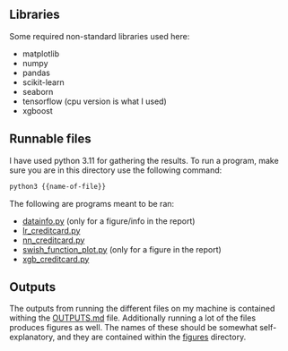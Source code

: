 ## Libraries
Some required non-standard libraries used here:
- matplotlib
- numpy
- pandas
- scikit-learn
- seaborn
- tensorflow (cpu version is what I used)
- xgboost

## Runnable files
I have used python 3.11 for gathering the results. To run a program, make sure
you are in this directory use the following command:
```bash
python3 {{name-of-file}}
```
The following are programs meant to be ran:
- [datainfo.py](../python/datainfo.py) (only for a figure/info in the report)
- [lr_creditcard.py](../python/lr_creditcard.py)
- [nn_creditcard.py](../python/nn_creditcard.py)
- [swish_function_plot.py](../python/swish_function_plot.py) (only for a figure in the report)
- [xgb_creditcard.py](../python/xgb_creditcard.py)

## Outputs
The outputs from running the different files on my machine is contained withing
the [OUTPUTS.md](../OUTPUTS.md) file. Additionally running a lot of the files
produces figures as well. The names of these should be somewhat
self-explanatory, and they are contained within the [figures](../figures/)
directory.
